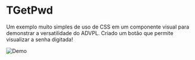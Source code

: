 # TGetPwd
Um exemplo muito simples de uso de CSS em um componente visual para demonstrar a versatilidade do ADVPL.
Criado um botão que permite visualizar a senha digitada!

![Demo](https://user-images.githubusercontent.com/55159124/163416463-834498f7-b90f-4bc6-ad93-d346c8e2f72e.gif)

